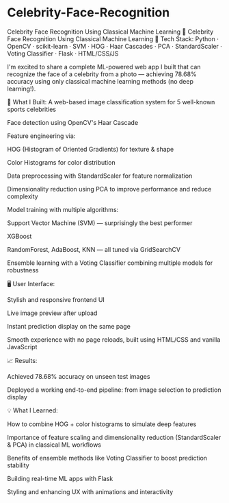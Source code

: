 # Celebrity-Face-Recognition
Celebrity Face Recognition Using Classical Machine Learning
🤖 Celebrity Face Recognition Using Classical Machine Learning
📸 Tech Stack: Python · OpenCV · scikit-learn · SVM · HOG · Haar Cascades · PCA · StandardScaler · Voting Classifier · Flask · HTML/CSS/JS

I'm excited to share a complete ML-powered web app I built that can recognize the face of a celebrity from a photo — achieving 78.68% accuracy using only classical machine learning methods (no deep learning!).

🚀 What I Built:
A web-based image classification system for 5 well-known sports celebrities

Face detection using OpenCV's Haar Cascade

Feature engineering via:

HOG (Histogram of Oriented Gradients) for texture & shape

Color Histograms for color distribution

Data preprocessing with StandardScaler for feature normalization

Dimensionality reduction using PCA to improve performance and reduce complexity

Model training with multiple algorithms:

Support Vector Machine (SVM) — surprisingly the best performer

XGBoost

RandomForest, AdaBoost, KNN — all tuned via GridSearchCV

Ensemble learning with a Voting Classifier combining multiple models for robustness

🖥 User Interface:

Stylish and responsive frontend UI

Live image preview after upload

Instant prediction display on the same page

Smooth experience with no page reloads, built using HTML/CSS and vanilla JavaScript

📈 Results:

Achieved 78.68% accuracy on unseen test images

Deployed a working end-to-end pipeline: from image selection to prediction display

💡 What I Learned:

How to combine HOG + color histograms to simulate deep features

Importance of feature scaling and dimensionality reduction (StandardScaler & PCA) in classical ML workflows

Benefits of ensemble methods like Voting Classifier to boost prediction stability

Building real-time ML apps with Flask

Styling and enhancing UX with animations and interactivity
